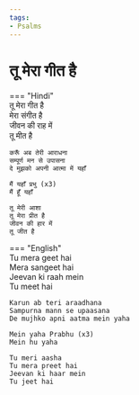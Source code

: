 ```yaml
---
tags:
- Psalms
---
```


# तू मेरा गीत है  

=== "Hindi"  
    तू मेरा गीत है  
    मेरा संगीत है  
    जीवन की राह में  
    तू मीत है  

    करूँ अब तेरी आराधना  
    सम्पूर्ण मन से उपासना  
    दे मुझको अपनी आत्मा में यहाँ  

    मैं यहाँ प्रभु (x3)  
    मैं हूँ यहाँ  

    तू मेरी आशा  
    तू मेरा प्रीत है  
    जीवन की हार में  
    तू जीत है  

=== "English"  
    Tu mera geet hai  
    Mera sangeet hai  
    Jeevan ki raah mein  
    Tu meet hai  

    Karun ab teri araadhana  
    Sampurna mann se upaasana  
    De mujhko apni aatma mein yaha  

    Mein yaha Prabhu (x3)  
    Mein hu yaha  

    Tu meri aasha  
    Tu mera preet hai  
    Jeevan ki haar mein  
    Tu jeet hai